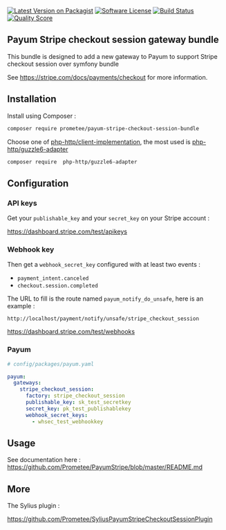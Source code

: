 [![Latest Version on Packagist][ico-version]][link-packagist]
[![Software License][ico-license]](LICENSE)
[![Build Status][ico-travis]][link-travis]
[![Quality Score][ico-code-quality]][link-code-quality]

## Payum Stripe checkout session gateway bundle

This bundle is designed to add a new gateway to Payum to support Stripe checkout session over symfony bundle

See https://stripe.com/docs/payments/checkout for more information.

## Installation

Install using Composer :

```bash
composer require prometee/payum-stripe-checkout-session-bundle
```

Choose one of [php-http/client-implementation](https://packagist.org/providers/php-http/client-implementation),
the most used is [php-http/guzzle6-adapter](https://packagist.org/packages/php-http/guzzle6-adapter)

```bash
composer require  php-http/guzzle6-adapter
```

## Configuration

### API keys

Get your `publishable_key` and your `secret_key` on your Stripe account :

https://dashboard.stripe.com/test/apikeys

### Webhook key
Then get a `webhook_secret_key` configured with at least two events :
 
 - `payment_intent.canceled`
 - `checkout.session.completed`

The URL to fill is the route named `payum_notify_do_unsafe`, here is an example :

```
http://localhost/payment/notify/unsafe/stripe_checkout_session
```

https://dashboard.stripe.com/test/webhooks

### Payum

```yaml
# config/packages/payum.yaml

payum:
  gateways:
    stripe_checkout_session:
      factory: stripe_checkout_session
      publishable_key: sk_test_secretkey
      secret_key: pk_test_publishablekey
      webhook_secret_keys:
        - whsec_test_webhookkey
```

## Usage

See documentation here :
https://github.com/Prometee/PayumStripe/blob/master/README.md 

## More

The Sylius plugin :

https://github.com/Prometee/SyliusPayumStripeCheckoutSessionPlugin


[ico-version]: https://img.shields.io/packagist/v/Prometee/payum-stripe-checkout-session-bundle.svg?style=flat-square
[ico-license]: https://img.shields.io/badge/license-MIT-brightgreen.svg?style=flat-square
[ico-travis]: https://img.shields.io/travis/Prometee/PayumStripeCheckoutSessionBundle/master.svg?style=flat-square
[ico-code-quality]: https://img.shields.io/scrutinizer/g/Prometee/PayumStripeCheckoutSessionBundle.svg?style=flat-square

[link-packagist]: https://packagist.org/packages/prometee/payum-stripe-checkout-session-bundle
[link-travis]: https://travis-ci.org/Prometee/PayumStripeCheckoutSessionBundle
[link-scrutinizer]: https://scrutinizer-ci.com/g/Prometee/PayumStripeCheckoutSessionBundle/code-structure
[link-code-quality]: https://scrutinizer-ci.com/g/Prometee/PayumStripeCheckoutSessionBundle
